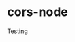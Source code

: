 # cors-node
Testing














































































































































































